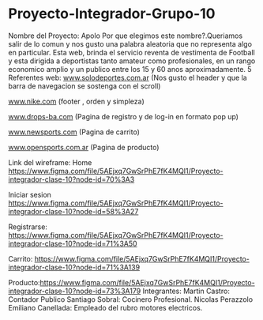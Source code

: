 # Proyecto-Integrador-Grupo-10
Nombre del Proyecto: Apolo 
Por que elegimos este nombre?.Queriamos salir de lo comun y nos gusto una palabra aleatoria que no representa algo en particular.
Esta web, brinda el servicio reventa de vestimenta de Football y esta dirigida a deportistas  tanto amateur como profesionales, en un rango economico amplio y un publico entre los 15 y 60 anos aproximadamente.
5 Referentes web:
www.solodeportes.com.ar (Nos gusto el header y que la barra de navegacion se sostenga con el scroll)

www.nike.com (footer , orden y simpleza)

www.drops-ba.com (Pagina de registro y de log-in en formato pop up)

www.newsports.com (Pagina de carrito)

www.opensports.com.ar (Pagina de producto)

Link del wireframe:
Home https://www.figma.com/file/5AEjxq7GwSrPhE7fK4MQI1/Proyecto-integrador-clase-10?node-id=70%3A3

Iniciar sesion https://www.figma.com/file/5AEjxq7GwSrPhE7fK4MQI1/Proyecto-integrador-clase-10?node-id=58%3A27

Registrarse: https://www.figma.com/file/5AEjxq7GwSrPhE7fK4MQI1/Proyecto-integrador-clase-10?node-id=71%3A50

Carrito: https://www.figma.com/file/5AEjxq7GwSrPhE7fK4MQI1/Proyecto-integrador-clase-10?node-id=71%3A139

Producto:https://www.figma.com/file/5AEjxq7GwSrPhE7fK4MQI1/Proyecto-integrador-clase-10?node-id=73%3A179
Integrantes:
Martin Castro: Contador Publico
Santiago Sobral: Cocinero Profesional.
Nicolas Perazzolo
Emiliano Canellada: Empleado del rubro motores electricos.